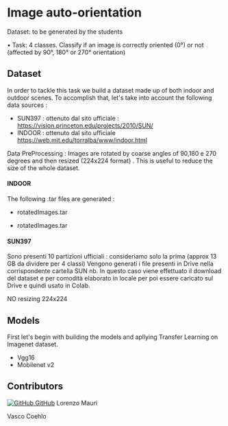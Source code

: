 # Image auto-orientation

Dataset: to be generated by the students

• Task: 4 classes. Classify if an image is correctly oriented (0°) or not
(affected by 90°, 180° or 270° orientation)


## Dataset
In order to tackle this task we build a dataset made up of both indoor and outdoor scenes. To accomplish that, let's take into account the following data sources :  

* SUN397  : ottenuto dal sito ufficiale : https://vision.princeton.edu/projects/2010/SUN/ 
* INDOOR : ottenuto dal sito ufficiale  https://web.mit.edu/torralba/www/indoor.html  

Data PreProcessing : 
Images are rotated by coarse angles of 90,180 e 270 degrees and then resized (224x224 format) .
This is useful to reduce the size of the whole dataset. 

#### INDOOR
The following .tar files are generated  :

* rotatedImages.tar 

* rotatedImages.tar

#### SUN397
Sono presenti 10 partizioni ufficiali : consideriamo solo la prima (approx 13 GB da dividere per 4 classi) 
Vengono generati i file presenti in Drive nella corrispondente cartella SUN
nb. In questo caso viene effettuato il download del dataset e per comodità elaborato in locale per poi essere caricato sul Drive e quindi usato in Colab.

NO resizing 224x224



## Models 
First let's begin with building the models and apllying Transfer Learning on Imagenet dataset.

* Vgg16
* Mobilenet v2 


## Contributors  

[![GitHub](https://i.stack.imgur.com/tskMh.png) GitHub](https://github.com/LorenzoMauri) Lorenzo Mauri

Vasco Coehlo
